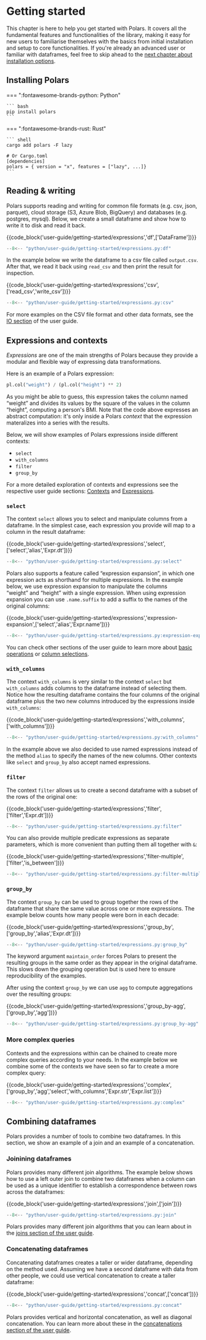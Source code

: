 # Getting started

This chapter is here to help you get started with Polars. It covers all the fundamental features and functionalities of the library, making it easy for new users to familiarise themselves with the basics from initial installation and setup to core functionalities. If you're already an advanced user or familiar with dataframes, feel free to skip ahead to the [next chapter about installation options](installation.md).

## Installing Polars

=== ":fontawesome-brands-python: Python"

    ``` bash
    pip install polars
    ```

=== ":fontawesome-brands-rust: Rust"

    ``` shell
    cargo add polars -F lazy

    # Or Cargo.toml
    [dependencies]
    polars = { version = "x", features = ["lazy", ...]}
    ```

## Reading & writing

Polars supports reading and writing for common file formats (e.g. csv, json, parquet), cloud storage (S3, Azure Blob, BigQuery) and databases (e.g. postgres, mysql). Below, we create a small dataframe and show how to write it to disk and read it back.

{{code_block('user-guide/getting-started/expressions','df',['DataFrame'])}}

```python exec="on" result="text" session="getting-started/expressions"
--8<-- "python/user-guide/getting-started/expressions.py:df"
```

In the example below we write the dataframe to a csv file called `output.csv`. After that, we read it back using `read_csv` and then print the result for inspection.

{{code_block('user-guide/getting-started/expressions','csv',['read_csv','write_csv'])}}

```python exec="on" result="text" session="getting-started/expressions"
--8<-- "python/user-guide/getting-started/expressions.py:csv"
```

For more examples on the CSV file format and other data formats, see the [IO section](io/index.md) of the user guide.

## Expressions and contexts

_Expressions_ are one of the main strengths of Polars because they provide a modular and flexible way of expressing data transformations.

Here is an example of a Polars expression:

```py
pl.col("weight") / (pl.col("height") ** 2)
```

As you might be able to guess, this expression takes the column named “weight” and divides its values by the square of the values in the column “height”, computing a person's BMI.
Note that the code above expresses an abstract computation: it's only inside a Polars _context_ that the expression materalizes into a series with the results.

Below, we will show examples of Polars expressions inside different contexts:

- `select`
- `with_columns`
- `filter`
- `group_by`

For a more detailed exploration of contexts and expressions see the respective user guide sections: [Contexts](concepts/contexts.md) and [Expressions](concepts/expressions.md).

### `select`

The context `select` allows you to select and manipulate columns from a dataframe.
In the simplest case, each expression you provide will map to a column in the result dataframe:

{{code_block('user-guide/getting-started/expressions','select',['select','alias','Expr.dt'])}}

```python exec="on" result="text" session="getting-started/expressions"
--8<-- "python/user-guide/getting-started/expressions.py:select"
```

Polars also supports a feature called “expression expansion”, in which one expression acts as shorthand for multiple expressions.
In the example below, we use expression expansion to manipulate the columns “weight” and “height” with a single expression.
When using expression expansion you can use `.name.suffix` to add a suffix to the names of the original columns:

{{code_block('user-guide/getting-started/expressions','expression-expansion',['select','alias','Expr.name'])}}

```python exec="on" result="text" session="getting-started/expressions"
--8<-- "python/user-guide/getting-started/expressions.py:expression-expansion"
```

You can check other sections of the user guide to learn more about [basic operations](expressions/operators.md) or [column selections](expressions/column-selections.md).

### `with_columns`

The context `with_columns` is very similar to the context `select` but `with_columns` adds columns to the dataframe instead of selecting them.
Notice how the resulting dataframe contains the four columns of the original dataframe plus the two new columns introduced by the expressions inside `with_columns`:

{{code_block('user-guide/getting-started/expressions','with_columns',['with_columns'])}}

```python exec="on" result="text" session="getting-started/expressions"
--8<-- "python/user-guide/getting-started/expressions.py:with_columns"
```

In the example above we also decided to use named expressions instead of the method `alias` to specify the names of the new columns.
Other contexts like `select` and `group_by` also accept named expressions.

### `filter`

The context `filter` allows us to create a second dataframe with a subset of the rows of the original one:

{{code_block('user-guide/getting-started/expressions','filter',['filter','Expr.dt'])}}

```python exec="on" result="text" session="getting-started/expressions"
--8<-- "python/user-guide/getting-started/expressions.py:filter"
```

You can also provide multiple predicate expressions as separate parameters, which is more convenient than putting them all together with `&`:

{{code_block('user-guide/getting-started/expressions','filter-multiple',['filter','is_between'])}}

```python exec="on" result="text" session="getting-started/expressions"
--8<-- "python/user-guide/getting-started/expressions.py:filter-multiple"
```

### `group_by`

The context `group_by` can be used to group together the rows of the dataframe that share the same value across one or more expressions.
The example below counts how many people were born in each decade:

{{code_block('user-guide/getting-started/expressions','group_by',['group_by','alias','Expr.dt'])}}

```python exec="on" result="text" session="getting-started/expressions"
--8<-- "python/user-guide/getting-started/expressions.py:group_by"
```

The keyword argument `maintain_order` forces Polars to present the resulting groups in the same order as they appear in the original dataframe.
This slows down the grouping operation but is used here to ensure reproducibility of the examples.

After using the context `group_by` we can use `agg` to compute aggregations over the resulting groups:

{{code_block('user-guide/getting-started/expressions','group_by-agg',['group_by','agg'])}}

```python exec="on" result="text" session="getting-started/expressions"
--8<-- "python/user-guide/getting-started/expressions.py:group_by-agg"
```

### More complex queries

Contexts and the expressions within can be chained to create more complex queries according to your needs.
In the example below we combine some of the contexts we have seen so far to create a more complex query:

{{code_block('user-guide/getting-started/expressions','complex',['group_by','agg','select','with_columns','Expr.str','Expr.list'])}}

```python exec="on" result="text" session="getting-started/expressions"
--8<-- "python/user-guide/getting-started/expressions.py:complex"
```

## Combining dataframes

Polars provides a number of tools to combine two dataframes.
In this section, we show an example of a join and an example of a concatenation.

### Joinining dataframes

Polars provides many different join algorithms.
The example below shows how to use a left outer join to combine two dataframes when a column can be used as a unique identifier to establish a correspondence between rows across the dataframes:

{{code_block('user-guide/getting-started/expressions','join',['join'])}}

```python exec="on" result="text" session="getting-started/expressions"
--8<-- "python/user-guide/getting-started/expressions.py:join"
```

Polars provides many different join algorithms that you can learn about in the [joins section of the user guide](transformations/joins.md).

### Concatenating dataframes

Concatenating dataframes creates a taller or wider dataframe, depending on the method used.
Assuming we have a second dataframe with data from other people, we could use vertical concatenation to create a taller dataframe:

{{code_block('user-guide/getting-started/expressions','concat',['concat'])}}

```python exec="on" result="text" session="getting-started/expressions"
--8<-- "python/user-guide/getting-started/expressions.py:concat"
```

Polars provides vertical and horizontal concatenation, as well as diagonal concatenation.
You can learn more about these in the [concatenations section of the user guide](transformations/concatenation.md).
